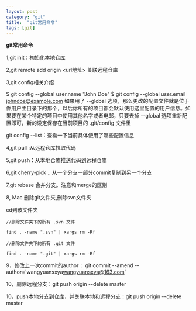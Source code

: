 ```yaml
---
layout: post
category: "git"
title:  "git常用命令"
tags: [git]
---
```

**git常用命令**

1,git init：初始化本地仓库

2,git remote add origin <url地址> 关联远程仓库

3,git config相关介绍

$ git config --global user.name "John Doe"
$ git config --global user.email johndoe@example.com
如果用了 --global 选项，那么更改的配置文件就是位于你用户主目录下的那个，以后你所有的项目都会默认使用这里配置的用户信息。如果要在某个特定的项目中使用其他名字或者电邮，只要去掉 --global 选项重新配置即可，新的设定保存在当前项目的 .git/config 文件里

git config --list：查看一下当前具体使用了哪些配置信息

4,git pull :从远程仓库拉取代码

5,git push：从本地仓库推送代码到远程仓库

6,git cherry-pick <commit-id>..<commit-id> 从一个分支一部分commit复制到另一个分支

7,git rebase 合并分支。注意和merge的区别

8, Mac 删除git文件夹,删除svn文件夹

cd到该文件夹

    //删除文件夹下的所有 .svn 文件

    find . -name ".svn" | xargs rm -Rf

    //删除文件夹下的所有 .git 文件

    find . -name ".git" | xargs rm -Rf

9，修改上一次commit的author： git commit --amend --author='wangyuansxya<wangyuansxya@163.com>'

10，删除远程分支：git push origin --delete master

10，push本地分支到仓库，并关联本地和远程分支：git push origin --delete master


